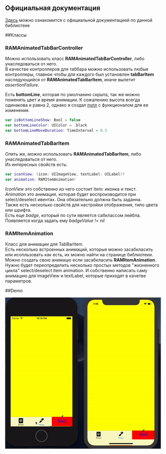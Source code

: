 ## Официальная документация

[Здесь](https://github.com/Ramotion/animated-tab-bar) можно ознакомится с официальной 
документацией по данной библиотеке

##Классы

### RAMAnimatedTabBarController

Можно использовать класс **RAMAnimatedTabBarController**, либо унаследоваться от него.  
В качестве контроллеров для таббара можно использовать любые контроллеры, главное чтобы для каждого был установлен **tabBarItem** наследующийся от **RAMAnimatedTabBarItem**, иначе вылетит *assertionFailure*.  
     
Есть **bottomLine**, которая по умолчанию скрыта, так же можно поменять цвет и время анимации. К сожалению высота всегда одинакова и равна 2, однако я создал [пулл](https://github.com/Ramotion/animated-tab-bar/pull/254) с функционалом для ее изменения.
  
```swift
var isBottomLineShow: Bool = false
var bottomLineColor: UIColor = .black
var bottomLineMoveDuration: TimeInterval = 0.3
```

### RAMAnimatedTabBarItem

Опять же, можно использовать **RAMAnimatedTabBarItem**, либо унаследоваться от него.   
Из интересных свойств есть: 
   
```swift 
var iconView: (icon: UIImageView, textLabel: UILabel)?
var animation: RAMItemAnimation!
```

*IconView* это собственно из чего состоит item: иконка и текст.  
*Animation* это анимация, которая будет воспроизводится при select/deselect ивентах. Она обязательно должна быть заданна.  
Также есть несколько свойств для настройки отображения, типо цвета или шрифта.  
Есть еще *badge*, который по сути является сабклассом лейбла. Появляется когда задать ему *badgeValue != nil*

### RAMItemAnimation

Класс для анимации для TabBarItem.   
Есть несколько встроенных анимаций, которые можно засабкласить или исопльзовать как есть, их можно найти на странице библиотеки.   
Можно создать свою анимацю если засабкласить **RAMItemAnimation**. Нужно будет переопределить несколько простых методов "жизненного цикла" select/deselect item animation. И собственно написать саму анимацию для imageView и textLabel, которые приходят в качетве параметров.

##Demo

![](Resources/demo.gif)